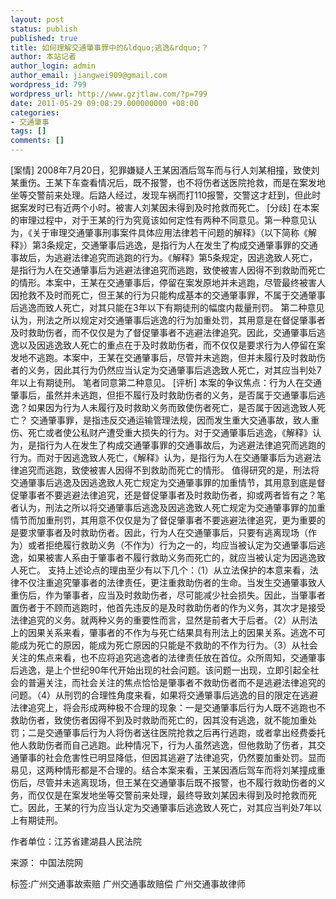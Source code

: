 ```yaml
---
layout: post
status: publish
published: true
title: 如何理解交通肇事罪中的&ldquo;逃逸&rdquo;？
author: 本站记者
author_login: admin
author_email: jiangwei909@gmail.com
wordpress_id: 799
wordpress_url: http://www.gzjtlaw.com/?p=799
date: 2011-05-29 09:08:29.000000000 +08:00
categories:
- 交通肇事
tags: []
comments: []
---
```

[案情]2008年7月20日，犯罪嫌疑人王某因酒后驾车而与行人刘某相撞，致使刘某重伤。王某下车查看情况后，既不报警，也不将伤者送医院抢救，而是在案发地坐等交警前来处理。后路人经过，发现车祸而打110报警，交警这才赶到，但此时据案发时已有近两个小时。被害人刘某因未得到及时抢救而死亡。 [分歧] 在本案的审理过程中，对于王某的行为究竟该如何定性有两种不同意见。第一种意见认为，《关于审理交通肇事刑事案件具体应用法律若干问题的解释》（以下简称《解释》）第3条规定，交通肇事后逃逸，是指行为人在发生了构成交通肇事罪的交通事故后，为逃避法律追究而逃跑的行为。《解释》第5条规定，因逃逸致人死亡，是指行为人在交通肇事后为逃避法律追究而逃跑，致使被害人因得不到救助而死亡的情形。本案中，王某在交通肇事后，停留在案发原地并未逃跑，尽管最终被害人因抢救不及时而死亡，但王某的行为只能构成基本的交通肇事罪，不属于交通肇事后逃逸而致人死亡，对其只能在3年以下有期徒刑的幅度内裁量刑罚。 第二种意见认为，刑法之所以规定对交通肇事后逃逸的行为加重处罚，其用意是在督促肇事者及时救助伤者，而不仅仅是为了督促肇事者不逃避法律追究。因此，交通肇事后逃逸以及因逃逸致人死亡的重点在于及时救助伤者，而不仅仅是要求行为人停留在案发地不逃跑。本案中，王某在交通肇事后，尽管并未逃跑，但并未履行及时救助伤者的义务，因此其行为仍然应当认定为交通肇事后逃逸致人死亡，对其应当判处7年以上有期徒刑。 笔者同意第二种意见。 [评析] 本案的争议焦点：行为人在交通肇事后，虽然并未逃跑，但拒不履行及时救助伤者的义务，是否属于交通肇事后逃逸？如果因为行为人未履行及时救助义务而致使伤者死亡，是否属于因逃逸致人死亡？ 交通肇事罪，是指违反交通运输管理法规，因而发生重大交通事故，致人重伤、死亡或者使公私财产遭受重大损失的行为。对于交通肇事后逃逸，《解释》认为，是指行为人在发生了构成交通肇事罪的交通事故后，为逃避法律追究而逃跑的行为。而对于因逃逸致人死亡，《解释》认为，是指行为人在交通肇事后为逃避法律追究而逃跑，致使被害人因得不到救助而死亡的情形。 值得研究的是，刑法将交通肇事后逃逸及因逃逸致人死亡规定为交通肇事罪的加重情节，其用意到底是督促肇事者不要逃避法律追究，还是督促肇事者及时救助伤者，抑或两者皆有之？笔者认为，刑法之所以将交通肇事后逃逸及因逃逸致人死亡规定为交通肇事罪的加重情节而加重刑罚，其用意不仅仅是为了督促肇事者不要逃避法律追究，更为重要的是要求肇事者及时救助伤者。因此，行为人在交通肇事后，只要有逃离现场（作为）或者拒绝履行救助义务（不作为）行为之一的，均应当被认定为交通肇事后逃逸，如果被害人系由于肇事者不履行救助义务而死亡的，就应当被认定为因逃逸致人死亡。 支持上述论点的理由至少有以下几个：（1）从立法保护的本意来看，法律不仅注重追究肇事者的法律责任，更注重救助伤者的生命。当发生交通肇事致人重伤后，作为肇事者，应当及时救助伤者，尽可能减少社会损失。因此，当肇事者置伤者于不顾而逃跑时，他首先违反的是及时救助伤者的作为义务，其次才是接受法律追究的义务。就两种义务的重要性而言，显然是前者大于后者。（2）从刑法上的因果关系来看，肇事者的不作为与死亡结果具有刑法上的因果关系。逃逸不可能成为死亡的原因，能成为死亡原因的只能是不救助的不作为行为。（3）从社会关注的焦点来看，也不应将追究逃逸者的法律责任放在首位。众所周知，交通肇事后逃逸，是上个世纪90年代开始出现的社会问题。该问题一出现，立即引起全社会的普遍关注，而社会关注的焦点恰恰是肇事者不救助伤者而不是逃避法律追究的问题。（4）从刑罚的合理性角度来看，如果将交通肇事后逃逸的目的限定在逃避法律追究上，将会形成两种极不合理的现象：一是交通肇事后行为人既不逃跑也不救助伤者，致使伤者因得不到及时救助而死亡的，因其没有逃逸，就不能加重处罚；二是交通肇事后行为人将伤者送往医院抢救之后再行逃跑，或者拿出经费委托他人救助伤者而自己逃跑。此种情况下，行为人虽然逃逸，但他救助了伤者，其交通肇事的社会危害性已明显降低，但因其逃避了法律追究，仍然要加重处罚。显而易见，这两种情形都是不合理的。结合本案来看，王某因酒后驾车而将刘某撞成重伤后，尽管并未逃离现场，但王某在交通肇事后既不报警，也不履行救助伤者的义务，而仅仅是在案发地坐等交警前来处理，最终导致刘某因未得到及时抢救而死亡。因此，王某的行为应当认定为交通肇事后逃逸致人死亡，对其应当判处7年以上有期徒刑。 作者单位：江苏省建湖县人民法院 来源： 中国法院网 标签:广州交通事故索赔 广州交通事故赔偿 广州交通事故律师
